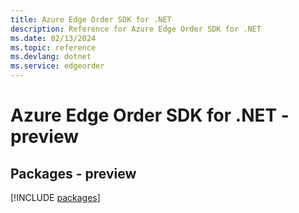 ```yaml
---
title: Azure Edge Order SDK for .NET
description: Reference for Azure Edge Order SDK for .NET
ms.date: 02/13/2024
ms.topic: reference
ms.devlang: dotnet
ms.service: edgeorder
---
```

# Azure Edge Order SDK for .NET - preview
## Packages - preview
[!INCLUDE [packages](edge-order-index.md)]